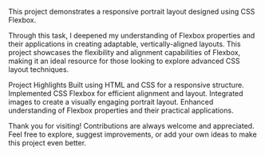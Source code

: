 This project demonstrates a responsive portrait layout designed using CSS Flexbox. 

Through this task, I deepened my understanding of Flexbox properties and their applications in creating adaptable, vertically-aligned layouts. This project showcases the flexibility and alignment capabilities of Flexbox, making it an ideal resource for those looking to explore advanced CSS layout techniques.

Project Highlights
Built using HTML and CSS for a responsive structure.
Implemented CSS Flexbox for efficient alignment and layout.
Integrated images to create a visually engaging portrait layout.
Enhanced understanding of Flexbox properties and their practical applications.

Thank you for visiting!
Contributions are always welcome and appreciated. Feel free to explore, suggest improvements, or add your own ideas to make this project even better.
